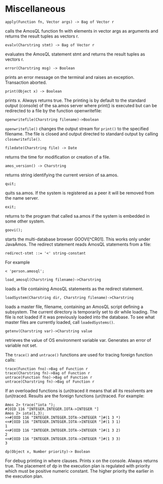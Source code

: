 # Miscellaneous
```
apply(Function fn, Vector args) -> Bag of Vector r
```
calls the AmosQL function fn with elements in vector args as arguments and returns the result tuples as vectors r.
```
evalv(Charstring stmt) -> Bag of Vector r
```
evaluates the AmosQL statement  stmt and returns the result tuples as vectors r.
```
error(Charstring msg) -> Boolean
```
prints an error message on the terminal and raises an exception. Transaction aborted.
```
print(Object x) -> Boolean
```
prints x. Always returns true. The printing is by default to the standard output (console) of the sa.amos server where print() is executed but can be redirected to a file by the function openwritefile:
```
openwritefile(Charstring filename)->Boolean
```
`openwritefile()` changes the output stream for `print()` to the specified filename. The file is closed and output directed to standard output by calling `closewritefile()`.
```
filedate(Charstring file) -> Date
```
returns the time for modification or creation of a file.
```
amos_version() -> Charstring
```
returns string identifying the current version of sa.amos.
```
quit;
```
quits sa.amos. If the system is registered as a peer it will be removed from the name server.
```
exit;
```
returns to the program that called sa.amos if the system is embedded in some other system.
```
goovi();
```
starts the multi-database browser GOOVI[^CR01]. This works only under JavaAmos. The redirect statement reads AmosQL statements from a file:
```
redirect-stmt ::= '<' string-constant
```
For example
```
< 'person.amosql';
```
```
load_amosql(Charstring filename)->Charstring
```
loads a file containing AmosQL statements as the redirect statement.
```
loadSystem(Charstring dir, Charstring filename)->Charstring
```
loads a master file, filename, containing an AmosQL script defining a subsystem. The current directory is temporarily set to dir while loading. The file is not loaded if it was previously loaded into the database. To see what master files are currently loaded, call `loadedSystems()`.
```
getenv(Charstring var)->Charstring value
```
retrieves the value of OS environment variable var. Generates an error of variable not set.

The `trace()` and `untrace()` functions are used for tracing foreign function calls:
```
trace(Function fno)->Bag of Function r
trace(Charstring fn)->Bag of Function r
untrace(Function fno)->Bag of Function r
untrace(Charstring fn)->Bag of Function r
```
If an overloaded functions is (un)traced it means that all its resolvents are (un)traced. Results are the foreign functions (un)traced. For example:
```
Amos 2> trace("iota ");
#[OID 116 "INTEGER.INTEGER.IOTA->INTEGER "]
Amos 2> iota(1,3);
>>#[OID 116 "INTEGER.INTEGER.IOTA->INTEGER "]#(1 3 *)
<<#[OID 116 "INTEGER.INTEGER.IOTA->INTEGER "]#(1 3 1)
1
<<#[OID 116 "INTEGER.INTEGER.IOTA->INTEGER "]#(1 3 2)
2
<<#[OID 116 "INTEGER.INTEGER.IOTA->INTEGER "]#(1 3 3)
3
```
```
dp(Object x, Number priority)-> Boolean
```
For debug printing in where clauses. Prints x on the console. Always returns true. The placement of dp in the execution plan is regulated with priority which must be positive numeric constant. The higher priority the earlier in the execution plan.
